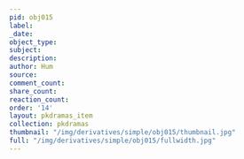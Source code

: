 ```yaml
---
pid: obj015
label:
_date:
object_type:
subject:
description:
author: Hum
source:
comment_count:
share_count:
reaction_count:
order: '14'
layout: pkdramas_item
collection: pkdramas
thumbnail: "/img/derivatives/simple/obj015/thumbnail.jpg"
full: "/img/derivatives/simple/obj015/fullwidth.jpg"
---
```

